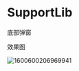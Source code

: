 # SupportLib
底部弹窗

效果图


![1600600206969941](https://user-images.githubusercontent.com/7346792/93709956-57bd7180-fb75-11ea-8cd0-1510ee73128f.gif)
